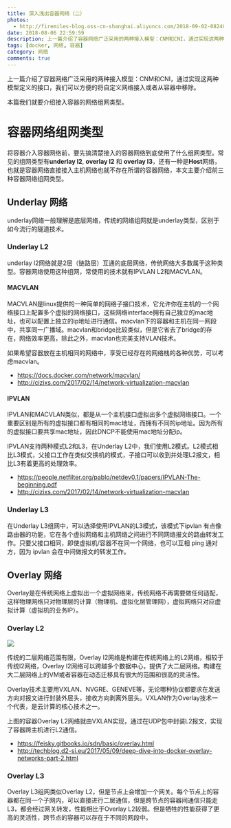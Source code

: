 ```yaml
---
title: 深入浅出容器网络（二）
photos:
  - http://firemiles-blog.oss-cn-shanghai.aliyuncs.com/2018-09-02-082400.jpg
date: 2018-08-06 22:59:59
description: 上一篇介绍了容器网络广泛采用的两种接入模型：CNM和CNI，通过实现这两种模型定义的接口，我们可以方便的将自定义网络接入或者从容器中移除。本篇我们就要介绍接入容器的网络组网类型。
tags: [docker, 网络, 容器]
category: 网络
comments: true
---
```


<!--more-->

上一篇介绍了容器网络广泛采用的两种接入模型：CNM和CNI，通过实现这两种模型定义的接口，我们可以方便的将自定义网络接入或者从容器中移除。

本篇我们就要介绍接入容器的网络组网类型。

# 容器网络组网类型
将容器介入容器网络前，要先搞清楚接入的容器网络到底使用了什么组网类型。常见的组网类型有**underlay l2**, **overlay l2** 和 **overlay l3**，还有一种是**Host**网络，也就是容器网络直接接入主机网络也就不存在所谓的容器网络，本文主要介绍前三种容器网络组网类型。

## Underlay 网络
underlay网络一般理解是底层网络，传统的网络组网就是underlay类型，区别于如今流行的隧道技术。

### Underlay L2
underlay l2网络就是2层（链路层）互通的底层网络，传统网络大多数属于这种类型。容器网络使用这种组网，常使用的技术就有IPVLAN L2和MACVLAN。

#### MACVLAN
MACVLAN是linux提供的一种简单的网络子接口技术，它允许你在主机的一个网络接口上配置多个虚拟的网络接口，这些网络interface拥有自己独立的mac地址，也可以配置上独立的ip地址进行通信。macvlan下的容器和主机在同一网段中，共享同一广播域。macvlan和bridge比较类似，但是它省去了bridge的存在，网络效率更高，除此之外，macvlan也完美支持VLAN技术。

如果希望容器放在主机相同的网络中，享受已经存在的网络栈的各种优势，可以考虑macvlan。

- https://docs.docker.com/network/macvlan/
- http://cizixs.com/2017/02/14/network-virtualization-macvlan

#### IPVLAN
IPVLAN和MACVLAN类似，都是从一个主机接口虚拟出多个虚拟网络接口。一个重要区别是所有的虚拟接口都有相同的mac地址，而拥有不同的ip地址。因为所有的虚拟接口要共享mac地址，因此DNCP不能使用mac地址分配ip。

IPVLAN支持两种模式L2和L3，在Underlay L2中，我们使用L2模式。L2模式相比L3模式，父接口工作在类似交换机的模式，子接口可以收到并处理L2报文，相比L3有着更高的处理效率。

- https://people.netfilter.org/pablo/netdev0.1/papers/IPVLAN-The-beginning.pdf
- http://cizixs.com/2017/02/14/network-virtualization-macvlan

### Underlay L3
在Underlay L3组网中，可以选择使用IPVLAN的L3模式，该模式下ipvlan 有点像路由器的功能，它在各个虚拟网络和主机网络之间进行不同网络报文的路由转发工作。只要父接口相同，即使虚拟机/容器不在同一个网络，也可以互相 ping 通对方，因为 ipvlan 会在中间做报文的转发工作。

## Overlay 网络
Overlay是在传统网络上虚拟出一个虚拟网络来，传统网络不再需要做任何适配，这样物理网络只对物理层的计算（物理机、虚拟化层管理网），虚拟网络只对应虚拟计算（虚拟机的业务IP）。

### Overlay L2
![](http://firemiles-blog.oss-cn-shanghai.aliyuncs.com/2018-09-02-071823.jpg)

传统的二层网络范围有限，Overlay l2网络是构建在传统网络上的L2网络，相较于传统l2网络，Overlay l2网络可以跨越多个数据中心，提供了大二层网络。构建在大二层网络上的VM或者容器在动态迁移具有很大的范围和很高的灵活性。

Overlay技术主要用VXLAN、NVGRE、GENEVE等，无论哪种协议都要求在发送方向对报文进行封装外层头，接收方向剥离外层头。VXLAN作为Overlay技术一个代表，是云计算的核心技术之一。

上图的容器Overlay L2网络就由VXLAN实现，通过在UDP包中封装L2报文，实现了容器跨主机进行L2通信。

- https://feisky.gitbooks.io/sdn/basic/overlay.html
- http://techblog.d2-si.eu/2017/05/09/deep-dive-into-docker-overlay-networks-part-2.html

### Overlay L3
Overlay L3组网类似Overlay L2，但是节点上会增加一个网关。每个节点上的容器都在同一个子网内，可以直接进行二层通信，但是跨节点的容器间通信只能走L3，都会经过网关转发，性能相比于Overlay L2较弱。但是牺牲的性能获得了更高的灵活性，跨节点的容器可以存在于不同的网段中。
